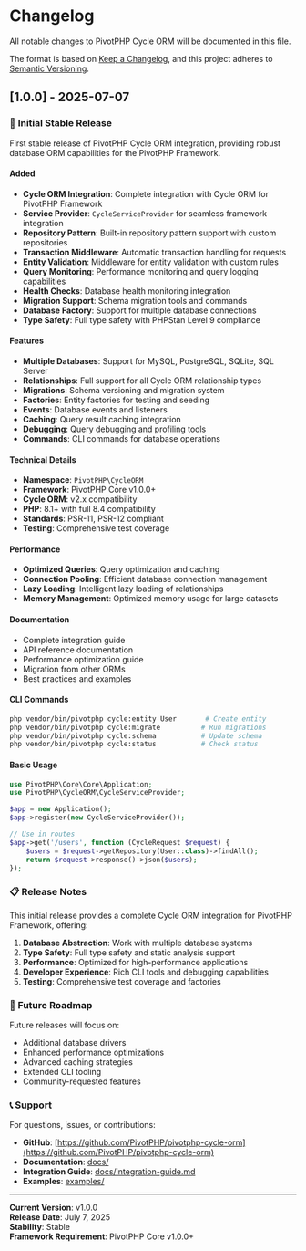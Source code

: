 # Changelog

All notable changes to PivotPHP Cycle ORM will be documented in this file.

The format is based on [Keep a Changelog](https://keepachangelog.com/en/1.0.0/),
and this project adheres to [Semantic Versioning](https://semver.org/spec/v2.0.0.html).

## [1.0.0] - 2025-07-07

### 🎉 **Initial Stable Release**

First stable release of PivotPHP Cycle ORM integration, providing robust database ORM capabilities for the PivotPHP Framework.

#### Added
- **Cycle ORM Integration**: Complete integration with Cycle ORM for PivotPHP Framework
- **Service Provider**: `CycleServiceProvider` for seamless framework integration
- **Repository Pattern**: Built-in repository pattern support with custom repositories
- **Transaction Middleware**: Automatic transaction handling for requests
- **Entity Validation**: Middleware for entity validation with custom rules
- **Query Monitoring**: Performance monitoring and query logging capabilities
- **Health Checks**: Database health monitoring integration
- **Migration Support**: Schema migration tools and commands
- **Database Factory**: Support for multiple database connections
- **Type Safety**: Full type safety with PHPStan Level 9 compliance

#### Features
- **Multiple Databases**: Support for MySQL, PostgreSQL, SQLite, SQL Server
- **Relationships**: Full support for all Cycle ORM relationship types
- **Migrations**: Schema versioning and migration system
- **Factories**: Entity factories for testing and seeding
- **Events**: Database events and listeners
- **Caching**: Query result caching integration
- **Debugging**: Query debugging and profiling tools
- **Commands**: CLI commands for database operations

#### Technical Details
- **Namespace**: `PivotPHP\CycleORM`
- **Framework**: PivotPHP Core v1.0.0+
- **Cycle ORM**: v2.x compatibility
- **PHP**: 8.1+ with full 8.4 compatibility
- **Standards**: PSR-11, PSR-12 compliant
- **Testing**: Comprehensive test coverage

#### Performance
- **Optimized Queries**: Query optimization and caching
- **Connection Pooling**: Efficient database connection management
- **Lazy Loading**: Intelligent lazy loading of relationships
- **Memory Management**: Optimized memory usage for large datasets

#### Documentation
- Complete integration guide
- API reference documentation
- Performance optimization guide
- Migration from other ORMs
- Best practices and examples

#### CLI Commands
```bash
php vendor/bin/pivotphp cycle:entity User       # Create entity
php vendor/bin/pivotphp cycle:migrate          # Run migrations
php vendor/bin/pivotphp cycle:schema           # Update schema
php vendor/bin/pivotphp cycle:status           # Check status
```

#### Basic Usage
```php
use PivotPHP\Core\Core\Application;
use PivotPHP\CycleORM\CycleServiceProvider;

$app = new Application();
$app->register(new CycleServiceProvider());

// Use in routes
$app->get('/users', function (CycleRequest $request) {
    $users = $request->getRepository(User::class)->findAll();
    return $request->response()->json($users);
});
```

### 📋 Release Notes

This initial release provides a complete Cycle ORM integration for PivotPHP Framework, offering:

1. **Database Abstraction**: Work with multiple database systems
2. **Type Safety**: Full type safety and static analysis support
3. **Performance**: Optimized for high-performance applications
4. **Developer Experience**: Rich CLI tools and debugging capabilities
5. **Testing**: Comprehensive test coverage and factories

### 🔄 Future Roadmap

Future releases will focus on:
- Additional database drivers
- Enhanced performance optimizations
- Advanced caching strategies
- Extended CLI tooling
- Community-requested features

### 📞 Support

For questions, issues, or contributions:
- **GitHub**: [https://github.com/PivotPHP/pivotphp-cycle-orm](https://github.com/PivotPHP/pivotphp-cycle-orm)
- **Documentation**: [docs/](docs/)
- **Integration Guide**: [docs/integration-guide.md](docs/integration-guide.md)
- **Examples**: [examples/](examples/)

---

**Current Version**: v1.0.0  
**Release Date**: July 7, 2025  
**Stability**: Stable  
**Framework Requirement**: PivotPHP Core v1.0.0+